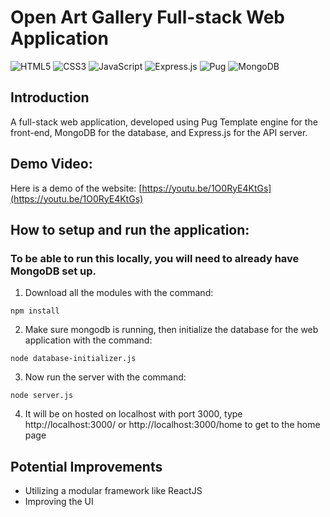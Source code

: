 # Open Art Gallery Full-stack Web Application
![HTML5](https://img.shields.io/badge/html5-%23E34F26.svg?style=for-the-badge&logo=html5&logoColor=white)
![CSS3](https://img.shields.io/badge/css3-%231572B6.svg?style=for-the-badge&logo=css3&logoColor=white)
![JavaScript](https://img.shields.io/badge/javascript-%23323330.svg?style=for-the-badge&logo=javascript&logoColor=%23F7DF1E)
![Express.js](https://img.shields.io/badge/express.js-%23404d59.svg?style=for-the-badge&logo=express&logoColor=%2361DAFB)
![Pug](https://img.shields.io/badge/Pug-FFF?style=for-the-badge&logo=pug&logoColor=A86454)
![MongoDB](https://img.shields.io/badge/MongoDB-%234ea94b.svg?style=for-the-badge&logo=mongodb&logoColor=white)

## Introduction
A full-stack web application, developed using Pug Template engine for the front-end, MongoDB for the database, and Express.js for the API server.

## Demo Video:
Here is a demo of the website: [https://youtu.be/1O0RyE4KtGs](https://youtu.be/1O0RyE4KtGs)

## How to setup and run the application:
### To be able to run this locally, you will need to already have MongoDB set up.
1. Download all the modules with the command: 
```
npm install
```
2. Make sure mongodb is running, then initialize the database for the web application with
the command: 
```
node database-initializer.js
```
3. Now run the server with the command: 
```
node server.js
```
4. It will be on hosted on localhost with port 3000, type http://localhost:3000/ or
http://localhost:3000/home to get to the home page

## Potential Improvements
- Utilizing a modular framework like ReactJS
- Improving the UI
